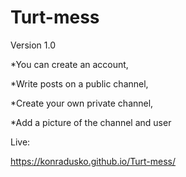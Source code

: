 # Turt-mess


Version 1.0

*You can create an account,

*Write posts on a public channel,

*Create  your own private channel,

*Add a picture of the channel and user

Live:

https://konradusko.github.io/Turt-mess/
